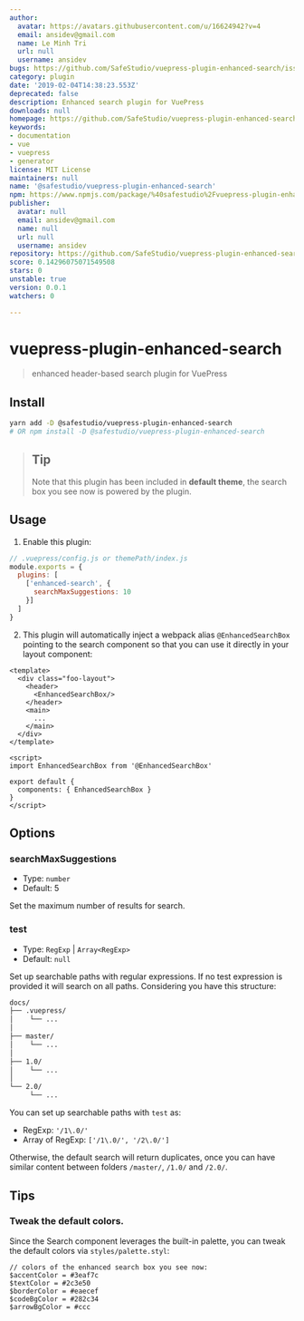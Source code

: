 ```yaml
---
author:
  avatar: https://avatars.githubusercontent.com/u/16624942?v=4
  email: ansidev@gmail.com
  name: Le Minh Tri
  url: null
  username: ansidev
bugs: https://github.com/SafeStudio/vuepress-plugin-enhanced-search/issues
category: plugin
date: '2019-02-04T14:38:23.553Z'
deprecated: false
description: Enhanced search plugin for VuePress
downloads: null
homepage: https://github.com/SafeStudio/vuepress-plugin-enhanced-search
keywords:
- documentation
- vue
- vuepress
- generator
license: MIT License
maintainers: null
name: '@safestudio/vuepress-plugin-enhanced-search'
npm: https://www.npmjs.com/package/%40safestudio%2Fvuepress-plugin-enhanced-search
publisher:
  avatar: null
  email: ansidev@gmail.com
  name: null
  url: null
  username: ansidev
repository: https://github.com/SafeStudio/vuepress-plugin-enhanced-search
score: 0.14296075071549508
stars: 0
unstable: true
version: 0.0.1
watchers: 0

---
```


# vuepress-plugin-enhanced-search

> enhanced header-based search plugin for VuePress

## Install

```bash
yarn add -D @safestudio/vuepress-plugin-enhanced-search
# OR npm install -D @safestudio/vuepress-plugin-enhanced-search
```

> ## Tip
> Note that this plugin has been included in **default theme**, the search box you see now is powered by the plugin.

## Usage

1. Enable this plugin:

```js
// .vuepress/config.js or themePath/index.js
module.exports = {
  plugins: [
    ['enhanced-search', {
      searchMaxSuggestions: 10
    }]
  ]
}
```

2. This plugin will automatically inject a webpack alias `@EnhancedSearchBox` pointing to the search component so that you can use it directly in your layout component:

```vue
<template>
  <div class="foo-layout">
    <header>
      <EnhancedSearchBox/>
    </header>
    <main>
      ...
    </main>
  </div>
</template>

<script>
import EnhancedSearchBox from '@EnhancedSearchBox'

export default {
  components: { EnhancedSearchBox }
}
</script>
```

## Options

### searchMaxSuggestions

- Type: `number`
- Default: 5

Set the maximum number of results for search.

### test

- Type: `RegExp` | `Array<RegExp>`
- Default: `null`

Set up searchable paths with regular expressions. If no test expression is provided it will search on all paths. Considering you have this structure:

```bash
docs/
├── .vuepress/
│    └── ...
│
├── master/
│    └── ...
│
├── 1.0/
│    └── ...
│
└── 2.0/
     └── ...
```

You can set up searchable paths with `test` as:

- RegExp: `'/1\.0/'`
- Array of RegExp: `['/1\.0/', '/2\.0/']`


Otherwise,  the default search will return duplicates, once you can have similar content between folders `/master/`, `/1.0/` and `/2.0/`.

## Tips

### Tweak the default colors.

Since the Search component leverages the built-in palette, you can tweak the default colors via `styles/palette.styl`:

```stylus
// colors of the enhanced search box you see now:
$accentColor = #3eaf7c
$textColor = #2c3e50
$borderColor = #eaecef
$codeBgColor = #282c34
$arrowBgColor = #ccc
```
